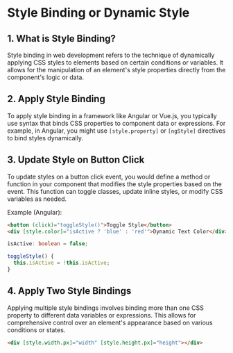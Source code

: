 # Style Binding or Dynamic Style

## 1. What is Style Binding?

Style binding in web development refers to the technique of dynamically applying CSS styles to elements based on certain conditions or variables. It allows for the manipulation of an element's style properties directly from the component's logic or data.

## 2. Apply Style Binding

To apply style binding in a framework like Angular or Vue.js, you typically use syntax that binds CSS properties to component data or expressions. For example, in Angular, you might use `[style.property]` or `[ngStyle]` directives to bind styles dynamically.

## 3. Update Style on Button Click

To update styles on a button click event, you would define a method or function in your component that modifies the style properties based on the event. This function can toggle classes, update inline styles, or modify CSS variables as needed.

Example (Angular):

```html
<button (click)="toggleStyle()">Toggle Style</button>
<div [style.color]="isActive ? 'blue' : 'red'">Dynamic Text Color</div>
```

```typescript
isActive: boolean = false;

toggleStyle() {
  this.isActive = !this.isActive;
}
```

## 4. Apply Two Style Bindings

Applying multiple style bindings involves binding more than one CSS property to different data variables or expressions. This allows for comprehensive control over an element's appearance based on various conditions or states.

```html
<div [style.width.px]="width" [style.height.px]="height"></div>
```

